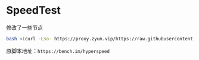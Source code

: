 # SpeedTest

修改了一些节点

```Bash
bash <(curl -Lso- https://proxy.zyun.vip/https://raw.githubusercontent.com/elunez/other_script/master/speedtest/speedtest.sh)
```

原脚本地址：`https://bench.im/hyperspeed`